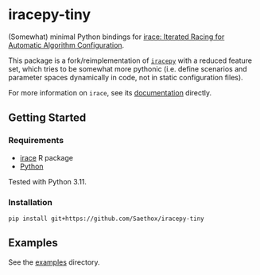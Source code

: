 # iracepy-tiny

(Somewhat) minimal Python bindings
for [irace: Iterated Racing for Automatic Algorithm Configuration](https://github.com/MLopez-Ibanez/irace).

This package is a fork/reimplementation of [`iracepy`](https://github.com/auto-optimization/iracepy) with a reduced
feature set, which tries to be somewhat more pythonic (i.e. define scenarios and parameter spaces dynamically in code,
not in static configuration files).

For more information on `irace`, see its [documentation](https://mlopez-ibanez.github.io/irace/index.html) directly.

## Getting Started

### Requirements

- [irace](https://mlopez-ibanez.github.io/irace/#installing-the-irace-package) R package
- [Python](https://www.python.org)

Tested with Python 3.11.

### Installation

```shell
pip install git+https://github.com/Saethox/iracepy-tiny
```

## Examples

See the [examples](./examples) directory.